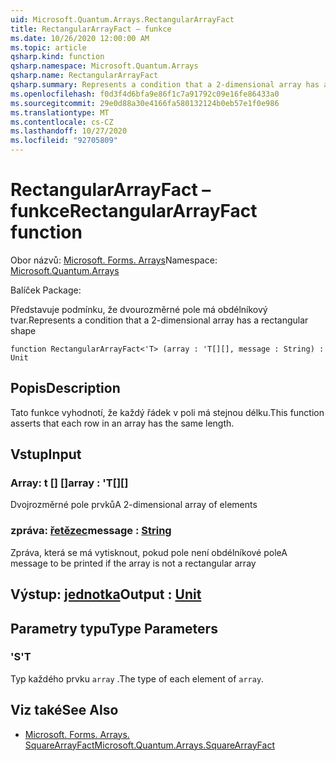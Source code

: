 ```yaml
---
uid: Microsoft.Quantum.Arrays.RectangularArrayFact
title: RectangularArrayFact – funkce
ms.date: 10/26/2020 12:00:00 AM
ms.topic: article
qsharp.kind: function
qsharp.namespace: Microsoft.Quantum.Arrays
qsharp.name: RectangularArrayFact
qsharp.summary: Represents a condition that a 2-dimensional array has a rectangular shape
ms.openlocfilehash: f0d3f4d6bfa9e86f1c7a91792c09e16fe86433a0
ms.sourcegitcommit: 29e0d88a30e4166fa580132124b0eb57e1f0e986
ms.translationtype: MT
ms.contentlocale: cs-CZ
ms.lasthandoff: 10/27/2020
ms.locfileid: "92705809"
---
```

# <a name="rectangulararrayfact-function"></a><span data-ttu-id="6add5-102">RectangularArrayFact – funkce</span><span class="sxs-lookup"><span data-stu-id="6add5-102">RectangularArrayFact function</span></span>

<span data-ttu-id="6add5-103">Obor názvů: [Microsoft. Forms. Arrays](xref:Microsoft.Quantum.Arrays)</span><span class="sxs-lookup"><span data-stu-id="6add5-103">Namespace: [Microsoft.Quantum.Arrays](xref:Microsoft.Quantum.Arrays)</span></span>

<span data-ttu-id="6add5-104">Balíček [](https://nuget.org/packages/)</span><span class="sxs-lookup"><span data-stu-id="6add5-104">Package: [](https://nuget.org/packages/)</span></span>


<span data-ttu-id="6add5-105">Představuje podmínku, že dvourozměrné pole má obdélníkový tvar.</span><span class="sxs-lookup"><span data-stu-id="6add5-105">Represents a condition that a 2-dimensional array has a rectangular shape</span></span>

```qsharp
function RectangularArrayFact<'T> (array : 'T[][], message : String) : Unit
```


## <a name="description"></a><span data-ttu-id="6add5-106">Popis</span><span class="sxs-lookup"><span data-stu-id="6add5-106">Description</span></span>

<span data-ttu-id="6add5-107">Tato funkce vyhodnotí, že každý řádek v poli má stejnou délku.</span><span class="sxs-lookup"><span data-stu-id="6add5-107">This function asserts that each row in an array has the same length.</span></span>

## <a name="input"></a><span data-ttu-id="6add5-108">Vstup</span><span class="sxs-lookup"><span data-stu-id="6add5-108">Input</span></span>

### <a name="array--t"></a><span data-ttu-id="6add5-109">Array: t [] []</span><span class="sxs-lookup"><span data-stu-id="6add5-109">array : 'T[][]</span></span>

<span data-ttu-id="6add5-110">Dvojrozměrné pole prvků</span><span class="sxs-lookup"><span data-stu-id="6add5-110">A 2-dimensional array of elements</span></span>


### <a name="message--string"></a><span data-ttu-id="6add5-111">zpráva: [řetězec](xref:microsoft.quantum.lang-ref.string)</span><span class="sxs-lookup"><span data-stu-id="6add5-111">message : [String](xref:microsoft.quantum.lang-ref.string)</span></span>

<span data-ttu-id="6add5-112">Zpráva, která se má vytisknout, pokud pole není obdélníkové pole</span><span class="sxs-lookup"><span data-stu-id="6add5-112">A message to be printed if the array is not a rectangular array</span></span>



## <a name="output--unit"></a><span data-ttu-id="6add5-113">Výstup: [jednotka](xref:microsoft.quantum.lang-ref.unit)</span><span class="sxs-lookup"><span data-stu-id="6add5-113">Output : [Unit](xref:microsoft.quantum.lang-ref.unit)</span></span>



## <a name="type-parameters"></a><span data-ttu-id="6add5-114">Parametry typu</span><span class="sxs-lookup"><span data-stu-id="6add5-114">Type Parameters</span></span>

### <a name="t"></a><span data-ttu-id="6add5-115">'S</span><span class="sxs-lookup"><span data-stu-id="6add5-115">'T</span></span>

<span data-ttu-id="6add5-116">Typ každého prvku `array` .</span><span class="sxs-lookup"><span data-stu-id="6add5-116">The type of each element of `array`.</span></span>

## <a name="see-also"></a><span data-ttu-id="6add5-117">Viz také</span><span class="sxs-lookup"><span data-stu-id="6add5-117">See Also</span></span>

- [<span data-ttu-id="6add5-118">Microsoft. Forms. Arrays. SquareArrayFact</span><span class="sxs-lookup"><span data-stu-id="6add5-118">Microsoft.Quantum.Arrays.SquareArrayFact</span></span>](xref:Microsoft.Quantum.Arrays.SquareArrayFact)